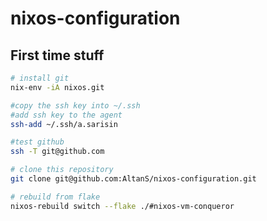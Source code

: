 # nixos-configuration


## First time stuff
``` bash
# install git
nix-env -iA nixos.git

#copy the ssh key into ~/.ssh
#add ssh key to the agent
ssh-add ~/.ssh/a.sarisin 

#test github
ssh -T git@github.com

# clone this repository
git clone git@github.com:AltanS/nixos-configuration.git

# rebuild from flake
nixos-rebuild switch --flake ./#nixos-vm-conqueror
```